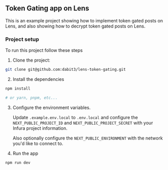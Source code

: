 ## Token Gating app on Lens

This is an example project showing how to implement token gated posts on Lens, and also showing how to decrypt token gated posts on Lens.

### Project setup

To run this project follow these steps

1. Clone the project:

```sh
git clone git@github.com:dabit3/lens-token-gating.git
```

2. Install the dependencies

```sh
npm install

# or yarn, pnpm, etc...
```

3. Configure the environment variables.   
 
    Update `.example.env.local` to `.env.local` and configure the `NEXT_PUBLIC_PROJECT_ID` and `NEXT_PUBLIC_PROJECT_SECRET` with your Infura project information.

    Also optionally configure the `NEXT_PUBLIC_ENVIRONMENT` with the network you'd like to connect to.

4. Run the app

```sh
npm run dev
```